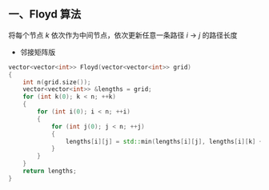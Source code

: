 ## 一、Floyd 算法

将每个节点 $k$ 依次作为中间节点，依次更新任意一条路径 $i$ -> $j$ 的路径长度

- 邻接矩阵版

```c++
vector<vector<int>> Floyd(vector<vector<int>> grid)
{
    int n(grid.size());
    vector<vector<int>> &lengths = grid;
    for (int k(0); k < n; ++k)
    {
        for (int i(0); i < n; ++i)
        {
            for (int j(0); j < n; ++j)
            {
                lengths[i][j] = std::min(lengths[i][j], lengths[i][k] + lengths[k][j]);
            }
        }
    }
    return lengths;
}
```